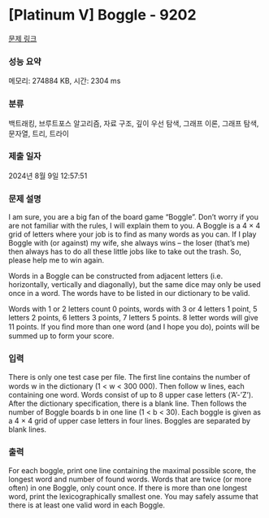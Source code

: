 # [Platinum V] Boggle - 9202 

[문제 링크](https://www.acmicpc.net/problem/9202) 

### 성능 요약

메모리: 274884 KB, 시간: 2304 ms

### 분류

백트래킹, 브루트포스 알고리즘, 자료 구조, 깊이 우선 탐색, 그래프 이론, 그래프 탐색, 문자열, 트리, 트라이

### 제출 일자

2024년 8월 9일 12:57:51

### 문제 설명

<p>I am sure, you are a big fan of the board game “Boggle”. Don’t worry if you are not familiar with the rules, I will explain them to you. A Boggle is a 4 × 4 grid of letters where your job is to find as many words as you can. If I play Boggle with (or against) my wife, she always wins – the loser (that’s me) then always has to do all these little jobs like to take out the trash. So, please help me to win again.</p>

<p>Words in a Boggle can be constructed from adjacent letters (i.e. horizontally, vertically and diagonally), but the same dice may only be used once in a word. The words have to be listed in our dictionary to be valid.</p>

<p>Words with 1 or 2 letters count 0 points, words with 3 or 4 letters 1 point, 5 letters 2 points, 6 letters 3 points, 7 letters 5 points. 8 letter words will give 11 points. If you ﬁnd more than one word (and I hope you do), points will be summed up to form your score.</p>

### 입력 

 <p>There is only one test case per ﬁle. The first line contains the number of words w in the dictionary (1 < w < 300 000). Then follow w lines, each containing one word. Words consist of up to 8 upper case letters (’A’-’Z’). After the dictionary specification, there is a blank line. Then follows the number of Boggle boards b in one line (1 < b < 30). Each boggle is given as a 4 × 4 grid of upper case letters in four lines. Boggles are separated by blank lines.</p>

### 출력 

 <p>For each boggle, print one line containing the maximal possible score, the longest word and number of found words. Words that are twice (or more often) in one Boggle, only count once. If there is more than one longest word, print the lexicographically smallest one. You may safely assume that there is at least one valid word in each Boggle.</p>

